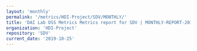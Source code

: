 ```yaml
---
layout: 'monthly'
permalink: '/metrics/HDI-Project/SDV/MONTHLY/'
title: 'DAI Lab OSS Metrics Metrics report for SDV | MONTHLY-REPORT-2019-10-25'
organization: 'HDI-Project'
repository: 'SDV'
current_date: '2019-10-25'
---
```

